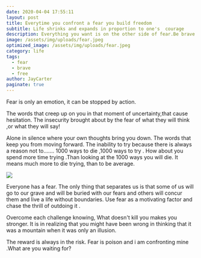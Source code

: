 ```yaml
---
date: 2020-04-04 17:55:11
layout: post
title: Everytime you confront a fear you build freedom
subtitle: Life shrinks and expands in proportion to one's  courage
description: Everything you want is on the other side of fear.Be brave and go for it.
image: /assets/img/uploads/fear.jpeg
optimized_image: /assets/img/uploads/fear.jpeg
category: life
tags:
  - fear
  - brave
  - free
author: JayCarter
paginate: true
---
```

Fear is only an emotion, it can be stopped by action.

The words that creep up on you in that moment of uncertainty,that cause
 hesitation.
The insecurity brought about by the fear of what they will think ,or what
they will say!

Alone in silence where your own thoughts bring you down.
The words that keep you from moving forward.
The inability to try because there is always a reason not to.......
1000 ways to die ,1000 ways to try .
How about you spend more time trying .Than looking at the 1000 ways
you will die.
It means much more to die trying, than to be average.


![](https://www.lovethispic.com/uploaded_images/366327-Everything-You-Want-Is-On-The-Other-Side-Of-Fear.jpg)

Everyone has a fear. The only thing that separates us is that some of us will go to our grave and will be buried with our fears and others will concur them and live a life without
boundaries.
 Use fear as a motivating factor and chase the thrill of outdoing it .

Overcome each challenge knowing, What doesn't kill you makes you stronger.
It is in realizing that you might have been wrong in thinking that it was a mountain when it was only an illusion.

The reward is always in the risk.
Fear is poison and i am confronting mine .What are you waiting for?
